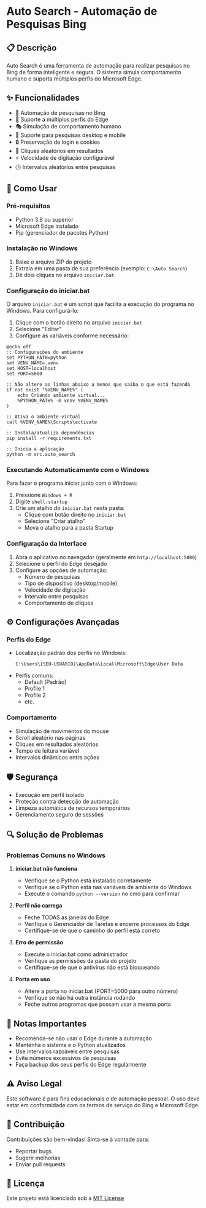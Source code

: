 # Auto Search - Automação de Pesquisas Bing

## 📋 Descrição
Auto Search é uma ferramenta de automação para realizar pesquisas no Bing de forma inteligente e segura. O sistema simula comportamento humano e suporta múltiplos perfis do Microsoft Edge.

## ✨ Funcionalidades
- 🔄 Automação de pesquisas no Bing
- 👥 Suporte a múltiplos perfis do Edge
- 🎭 Simulação de comportamento humano
- 📱 Suporte para pesquisas desktop e mobile
- 🔒 Preservação de login e cookies
- 🎯 Cliques aleatórios em resultados
- ⚡ Velocidade de digitação configurável
- 🕒 Intervalos aleatórios entre pesquisas

## 🚀 Como Usar

### Pré-requisitos
- Python 3.8 ou superior
- Microsoft Edge instalado
- Pip (gerenciador de pacotes Python)

### Instalação no Windows

1. Baixe o arquivo ZIP do projeto
2. Extraia em uma pasta de sua preferência (exemplo: `C:\Auto Search`)
3. Dê dois cliques no arquivo `iniciar.bat`

### Configuração do iniciar.bat
O arquivo `iniciar.bat` é um script que facilita a execução do programa no Windows. Para configurá-lo:

1. Clique com o botão direito no arquivo `iniciar.bat`
2. Selecione "Editar"
3. Configure as variáveis conforme necessário:
```batch
@echo off
:: Configurações do ambiente
set PYTHON_PATH=python
set VENV_NAME=.venv
set HOST=localhost
set PORT=5000

:: Não altere as linhas abaixo a menos que saiba o que está fazendo
if not exist "%VENV_NAME%" (
    echo Criando ambiente virtual...
    %PYTHON_PATH% -m venv %VENV_NAME%
)

:: Ativa o ambiente virtual
call %VENV_NAME%\Scripts\activate

:: Instala/atualiza dependências
pip install -r requirements.txt

:: Inicia a aplicação
python -m src.auto_search
```

### Executando Automaticamente com o Windows

Para fazer o programa iniciar junto com o Windows:

1. Pressione `Windows + R`
2. Digite `shell:startup`
3. Crie um atalho do `iniciar.bat` nesta pasta:
   - Clique com botão direito no `iniciar.bat`
   - Selecione "Criar atalho"
   - Mova o atalho para a pasta Startup

### Configuração da Interface
1. Abra o aplicativo no navegador (geralmente em `http://localhost:5000`)
2. Selecione o perfil do Edge desejado
3. Configure as opções de automação:
   - Número de pesquisas
   - Tipo de dispositivo (desktop/mobile)
   - Velocidade de digitação
   - Intervalo entre pesquisas
   - Comportamento de cliques

## ⚙️ Configurações Avançadas

### Perfis do Edge
- Localização padrão dos perfis no Windows:
  ```
  C:\Users\[SEU-USUARIO]\AppData\Local\Microsoft\Edge\User Data
  ```
- Perfis comuns:
  - Default (Padrão)
  - Profile 1
  - Profile 2
  - etc.

### Comportamento
- Simulação de movimentos do mouse
- Scroll aleatório nas páginas
- Cliques em resultados aleatórios
- Tempo de leitura variável
- Intervalos dinâmicos entre ações

## 🛡️ Segurança
- Execução em perfil isolado
- Proteção contra detecção de automação
- Limpeza automática de recursos temporários
- Gerenciamento seguro de sessões

## 🔍 Solução de Problemas

### Problemas Comuns no Windows

1. **iniciar.bat não funciona**
   - Verifique se o Python está instalado corretamente
   - Verifique se o Python está nas variáveis de ambiente do Windows
   - Execute o comando `python --version` no cmd para confirmar

2. **Perfil não carrega**
   - Feche TODAS as janelas do Edge
   - Verifique o Gerenciador de Tarefas e encerre processos do Edge
   - Certifique-se de que o caminho do perfil está correto

3. **Erro de permissão**
   - Execute o iniciar.bat como administrador
   - Verifique as permissões da pasta do projeto
   - Certifique-se de que o antivírus não está bloqueando

4. **Porta em uso**
   - Altere a porta no iniciar.bat (PORT=5000 para outro número)
   - Verifique se não há outra instância rodando
   - Feche outros programas que possam usar a mesma porta

## 📝 Notas Importantes
- Recomenda-se não usar o Edge durante a automação
- Mantenha o sistema e o Python atualizados
- Use intervalos razoáveis entre pesquisas
- Evite números excessivos de pesquisas
- Faça backup dos seus perfis do Edge regularmente

## ⚠️ Aviso Legal
Este software é para fins educacionais e de automação pessoal. O uso deve estar em conformidade com os termos de serviço do Bing e Microsoft Edge.

## 🤝 Contribuição
Contribuições são bem-vindas! Sinta-se à vontade para:
- Reportar bugs
- Sugerir melhorias
- Enviar pull requests

## 📄 Licença
Este projeto está licenciado sob a [MIT License](LICENSE) 